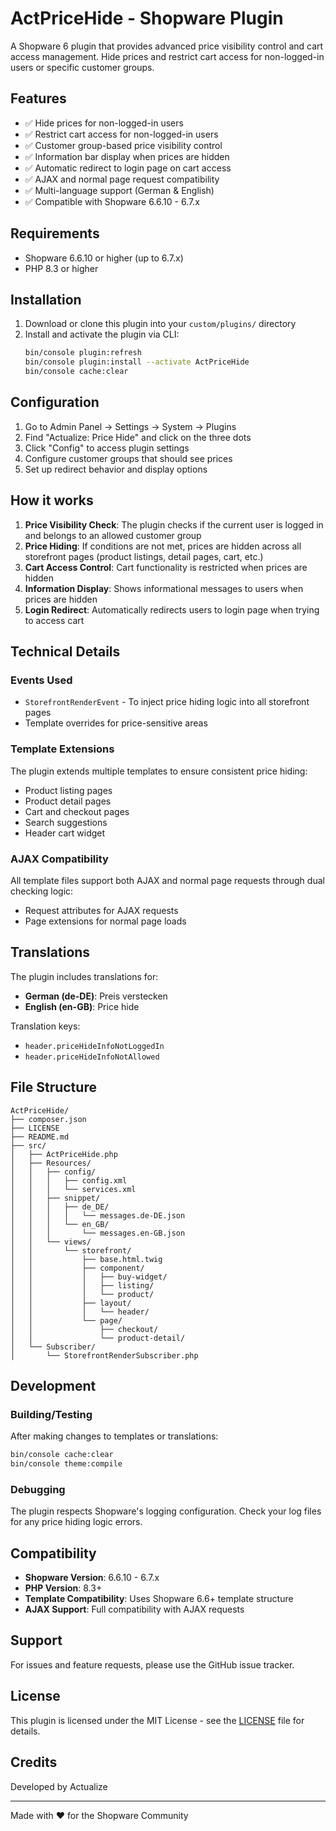 # ActPriceHide - Shopware Plugin

A Shopware 6 plugin that provides advanced price visibility control and cart access management. Hide prices and restrict cart access for non-logged-in users or specific customer groups.

## Features

- ✅ Hide prices for non-logged-in users
- ✅ Restrict cart access for non-logged-in users
- ✅ Customer group-based price visibility control
- ✅ Information bar display when prices are hidden
- ✅ Automatic redirect to login page on cart access
- ✅ AJAX and normal page request compatibility
- ✅ Multi-language support (German & English)
- ✅ Compatible with Shopware 6.6.10 - 6.7.x

## Requirements

- Shopware 6.6.10 or higher (up to 6.7.x)
- PHP 8.3 or higher

## Installation

1. Download or clone this plugin into your `custom/plugins/` directory
2. Install and activate the plugin via CLI:
   ```bash
   bin/console plugin:refresh
   bin/console plugin:install --activate ActPriceHide
   bin/console cache:clear
   ```

## Configuration

1. Go to Admin Panel → Settings → System → Plugins
2. Find "Actualize: Price Hide" and click on the three dots
3. Click "Config" to access plugin settings
4. Configure customer groups that should see prices
5. Set up redirect behavior and display options

## How it works

1. **Price Visibility Check**: The plugin checks if the current user is logged in and belongs to an allowed customer group
2. **Price Hiding**: If conditions are not met, prices are hidden across all storefront pages (product listings, detail pages, cart, etc.)
3. **Cart Access Control**: Cart functionality is restricted when prices are hidden
4. **Information Display**: Shows informational messages to users when prices are hidden
5. **Login Redirect**: Automatically redirects users to login page when trying to access cart

## Technical Details

### Events Used
- `StorefrontRenderEvent` - To inject price hiding logic into all storefront pages
- Template overrides for price-sensitive areas

### Template Extensions
The plugin extends multiple templates to ensure consistent price hiding:
- Product listing pages
- Product detail pages
- Cart and checkout pages
- Search suggestions
- Header cart widget

### AJAX Compatibility
All template files support both AJAX and normal page requests through dual checking logic:
- Request attributes for AJAX requests
- Page extensions for normal page loads

## Translations

The plugin includes translations for:
- **German (de-DE)**: Preis verstecken
- **English (en-GB)**: Price hide

Translation keys:
- `header.priceHideInfoNotLoggedIn`
- `header.priceHideInfoNotAllowed`

## File Structure

```
ActPriceHide/
├── composer.json
├── LICENSE
├── README.md
├── src/
│   ├── ActPriceHide.php
│   ├── Resources/
│   │   ├── config/
│   │   │   ├── config.xml
│   │   │   └── services.xml
│   │   ├── snippet/
│   │   │   ├── de_DE/
│   │   │   │   └── messages.de-DE.json
│   │   │   └── en_GB/
│   │   │       └── messages.en-GB.json
│   │   └── views/
│   │       └── storefront/
│   │           ├── base.html.twig
│   │           ├── component/
│   │           │   ├── buy-widget/
│   │           │   ├── listing/
│   │           │   └── product/
│   │           ├── layout/
│   │           │   └── header/
│   │           └── page/
│   │               ├── checkout/
│   │               └── product-detail/
│   └── Subscriber/
│       └── StorefrontRenderSubscriber.php
```

## Development

### Building/Testing
After making changes to templates or translations:
```bash
bin/console cache:clear
bin/console theme:compile
```

### Debugging
The plugin respects Shopware's logging configuration. Check your log files for any price hiding logic errors.

## Compatibility

- **Shopware Version**: 6.6.10 - 6.7.x
- **PHP Version**: 8.3+
- **Template Compatibility**: Uses Shopware 6.6+ template structure
- **AJAX Support**: Full compatibility with AJAX requests

## Support

For issues and feature requests, please use the GitHub issue tracker.

## License

This plugin is licensed under the MIT License - see the [LICENSE](LICENSE) file for details.

## Credits

Developed by Actualize

---

Made with ❤️ for the Shopware Community
